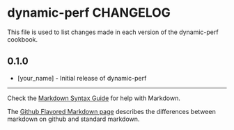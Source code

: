 dynamic-perf CHANGELOG
======================

This file is used to list changes made in each version of the dynamic-perf cookbook.

0.1.0
-----
- [your_name] - Initial release of dynamic-perf

- - -
Check the [Markdown Syntax Guide](http://daringfireball.net/projects/markdown/syntax) for help with Markdown.

The [Github Flavored Markdown page](http://github.github.com/github-flavored-markdown/) describes the differences between markdown on github and standard markdown.
